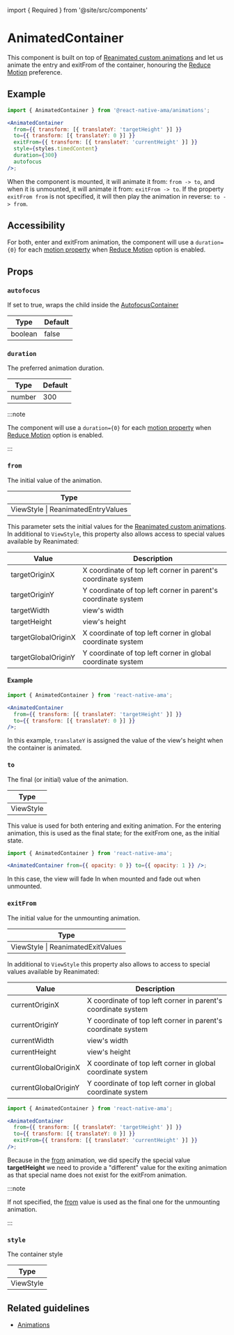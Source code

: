 import { Required } from '@site/src/components'

# AnimatedContainer

This component is built on top of [Reanimated custom animations](https://docs.swmansion.com/react-native-reanimated/docs/layout-animations/custom-animations)
and let us animate the entry and exitFrom of the container, honouring
the [Reduce Motion](https://reactnative.dev/docs/accessibilityinfo) preference.

## Example

```jsx
import { AnimatedContainer } from '@react-native-ama/animations';

<AnimatedContainer
  from={{ transform: [{ translateY: 'targetHeight' }] }}
  to={{ transform: [{ translateY: 0 }] }}
  exitFrom={{ transform: [{ translateY: 'currentHeight' }] }}
  style={styles.timedContent}
  duration={300}
  autofocus
/>;
```

When the component is mounted, it will animate it from: `from -> to`, and when it is unmounted, it will animate it from: `exitFrom -> to`.
If the property `exitFrom from` is not specified, it will then play the animation in reverse: `to -> from`.

## Accessibility

For both, enter and exitFrom animation, the component will use a `duration={0}` for each [motion property](../utils/isMotionAnimation) when [Reduce Motion](../hooks/useAMAContext#isreducemotionenabled) option is enabled.

## Props

### `autofocus`

If set to true, wraps the child inside the [AutofocusContainer](./AutofocusContainer)

| Type    | Default |
| ------- | ------- |
| boolean | false   |

### `duration`

The preferred animation duration.

| Type   | Default |
| ------ | ------- |
| number | 300     |

:::note

The component will use a `duration={0}` for each [motion property](../utils/isMotionAnimation) when [Reduce Motion](../hooks/useAMAContext#isreducemotionenabled) option is enabled.

:::

### <Required /> `from`

The initial value of the animation.

| Type                               |
| ---------------------------------- |
| ViewStyle \| ReanimatedEntryValues |

This parameter sets the initial values for the [Reanimated custom animations](https://docs.swmansion.com/react-native-reanimated/docs/layout-animations/custom-animations).
In additional to `ViewStyle`, this property also allows access to special values available by Reanimated:

| Value               | Description                                                   |
| ------------------- | ------------------------------------------------------------- |
| targetOriginX       | X coordinate of top left corner in parent's coordinate system |
| targetOriginY       | Y coordinate of top left corner in parent's coordinate system |
| targetWidth         | view's width                                                  |
| targetHeight        | view's height                                                 |
| targetGlobalOriginX | X coordinate of top left corner in global coordinate system   |
| targetGlobalOriginY | Y coordinate of top left corner in global coordinate system   |

#### Example

```jsx
import { AnimatedContainer } from 'react-native-ama';

<AnimatedContainer
  from={{ transform: [{ translateY: 'targetHeight' }] }}
  to={{ transform: [{ translateY: 0 }] }}
/>;
```

In this example, `translateY` is assigned the value of the view's height when the container is animated.

### <Required /> `to`

The final (or initial) value of the animation.

| Type      |
| --------- |
| ViewStyle |

This value is used for both entering and exiting animation.
For the entering animation, this is used as the final state; for the exitFrom one, as the initial state.

```jsx
import { AnimatedContainer } from 'react-native-ama';

<AnimatedContainer from={{ opacity: 0 }} to={{ opacity: 1 }} />;
```

In this case, the view will fade In when mounted and fade out when unmounted.

### `exitFrom`

The initial value for the unmounting animation.

| Type                              |
| --------------------------------- |
| ViewStyle \| ReanimatedExitValues |

In additional to `ViewStyle` this property also allows to access to special values available by Reanimated:

| Value                | Description                                                   |
| -------------------- | ------------------------------------------------------------- |
| currentOriginX       | X coordinate of top left corner in parent's coordinate system |
| currentOriginY       | Y coordinate of top left corner in parent's coordinate system |
| currentWidth         | view's width                                                  |
| currentHeight        | view's height                                                 |
| currentGlobalOriginX | X coordinate of top left corner in global coordinate system   |
| currentGlobalOriginY | Y coordinate of top left corner in global coordinate system   |

```jsx
import { AnimatedContainer } from 'react-native-ama';

<AnimatedContainer
  from={{ transform: [{ translateY: 'targetHeight' }] }}
  to={{ transform: [{ translateY: 0 }] }}
  exitFrom={{ transform: [{ translateY: 'currentHeight' }] }}
/>;
```

Because in the [from](#from) animation, we did specify the special value **targetHeight** we need to provide a "different" value for the exiting animation
as that special name does not exist for the exitFrom animation.

:::note

If not specified, the [from](#from) value is used as the final one for the unmounting animation.

:::

### `style`

The container style

| Type      |
| --------- |
| ViewStyle |

## Related guidelines

- [Animations](/guidelines/animations)
